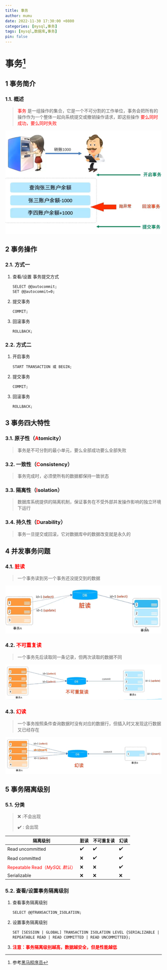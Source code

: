 ```yaml
---
title: 事务
author: mumu
date: 2022-11-30 17:30:00 +0800
categories: [mysql,事务]
tags: [mysql,数据库,事务]
pin: false
---
```




# 事务[^1]

## 1 事务简介

### 1.1. 概述

> <font color='red' size=''>事务</font> 是一组操作的集合，它是一个不可分割的工作单位，事务会把所有的操作作为一个整体一起向系统提交或撤销操作请求，即这些操作 <font color='red' size=''>要么同时成功，要么同时失败</font>

![image-20221130174745544](https://raw.githubusercontent.com/sn-mumu/cloud-storage/main/PicGo/202211301747637.png)

## 2 事务操作

### 2.1. 方式一

1. 查看/设置 事务提交方式

   ```mysql
   SELECT @@autocommit;
   SET @@autocommit=0;
   ```

2. 提交事务

   ```mysql
   COMMIT;
   ```

3. 回滚事务

   ```mysql
   ROLLBACK;
   ```

### 2.2. 方式二

1. 开启事务

   ```mysql
   START TRANSACTION 或 BEGIN;
   ```

2. 提交事务

   ```mysql
   COMMIT;
   ```

3. 回滚事务

   ```mysql
   ROLLBACK;
   ```

## 3 事务四大特性

### 3.1. 原子性（<font color='red' size=''>A</font>tomicity）

> 事务是不可分割的最小单元，要么全部成功要么全部失败

### 3.2. 一致性（<font color='red' size=''>C</font>onsistency）

> 事务完成时，必须使所有的数据都保持一致状态

### 3.3. 隔离性（<font color='red' size=''>I</font>solation）

> 数据库系统提供的隔离机制，保证事务在不受外部并发操作影响的独立环境下运行

### 3.4. 持久性（<font color='red' size=''>D</font>urability）

> 事务一旦提交或回滚，它对数据库中的数据改变就是永久的

## 4 并发事务问题

### 4.1. <font color='red' size=''>脏读</font>

> 一个事务读到另一个事务还没提交到的数据

![image-20221130182251004](https://raw.githubusercontent.com/sn-mumu/cloud-storage/main/PicGo/202211301823219.png)

### 4.2. <font color='red' size=''>不可重复读</font>

> 一个事务先后读取同一条记录，但两次读取的数据不同

![image-20221130182356559](https://raw.githubusercontent.com/sn-mumu/cloud-storage/main/PicGo/202211301823672.png)

### 4.3. <font color='red' size=''>幻读</font>

> 一个事务按照条件查询数据时没有对应的数据行，但插入时又发现这行数据又已经存在

![image-20221130182511788](https://raw.githubusercontent.com/sn-mumu/cloud-storage/main/PicGo/202211301825886.png)

## 5 事务隔离级别

### 5.1. 分类

> :x: :不会出现
>
> :heavy_check_mark: : 会出现

| 隔离级别                                                     | 脏读               | 不可重复读         | 幻读               |
| ------------------------------------------------------------ | ------------------ | ------------------ | ------------------ |
| Read uncommitted                                             | :heavy_check_mark: | :heavy_check_mark: | :heavy_check_mark: |
| Read committed                                               | :x:                | :heavy_check_mark: | :heavy_check_mark: |
| <font color='red' size=''>Repeatable Read（*MySQL 默认*）</font> | :x:                | :x:                | :heavy_check_mark: |
| Serializable                                                 | :x:                | :x:                | :x:                |

### 5.2. 查看/设置事务隔离级别

1. 查看事务隔离级别

   ```mysql
   SELECT @@TRANSACTION_ISOLATION;
   ```

2. 设置事务隔离级别

   ```mysql
   SET [SESSION | GLOBAL] TRANSACTION ISOLATION LEVEL {SERIALIZABLE | REPEATABLE READ | READ COMMITTED | READ UNCOMMITTED};
   ```
   
3. **<font color='red' size=''>注意：事务隔离级别越高，数据越安全，但是性能越低</font>**

[^1]: 参考[黑马程序员](https://www.itheima.com/)

